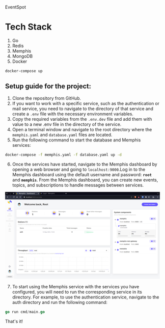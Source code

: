 EventSpot

# Tech Stack
1. Go
2. Redis
3. Memphis
4. MongoDB
5. Docker

```bash
docker-compose up 
```

## Setup guide for the project:
1. Clone the repository from GitHub.
2. If you want to work with a specific service, such as the authentication or mail service, you need to navigate to the directory of that service and create a `.env` file with the necessary environment variables.
3. Copy the required variables from the `.env.dev` file and add them with value to a new .env file in the directory of the service.
4. Open a terminal window and navigate to the root directory where the `memphis.yaml` and `database.yaml` files are located.
5. Run the following command to start the database and Memphis services:
```bash
docker-compose -f memphis.yaml -f database.yaml up -d
```
6. Once the services have started, navigate to the Memphis dashboard by opening a web browser and going to `localhost:9000`.Log in to the Memphis dashboard using the default username and password: **`root`** and **`memphis`**.
From the Memphis dashboard, you can create new events, topics, and subscriptions to handle messages between services.

<img src="assets/memphis_dashboard.png" alt="Memphis Dashboard" width="800">

7. To start using the Memphis service with the services you have configured, you will need to run the corresponding service in its directory. For example, to use the authentication service, navigate to the auth directory and run the following command:
```go
go run cmd/main.go
```
That's it! 
